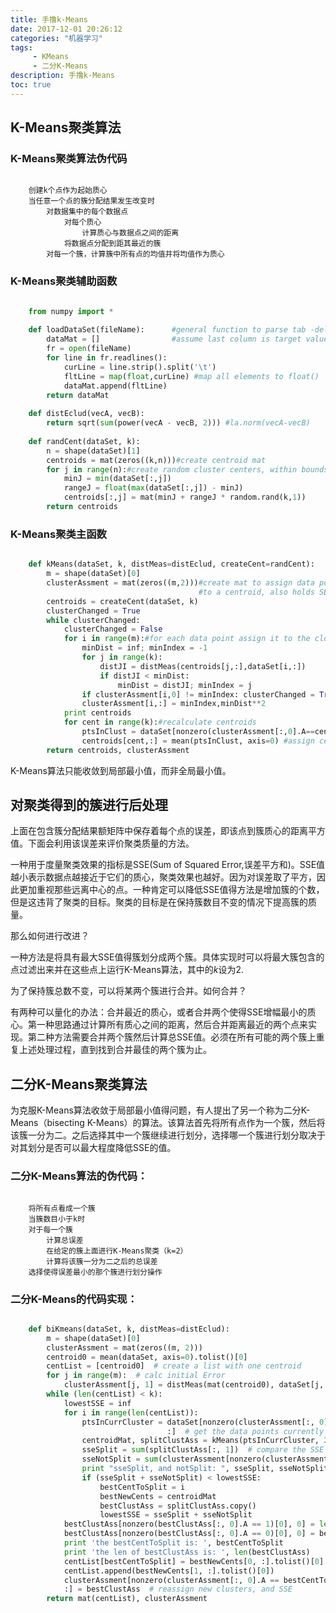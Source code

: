 ```yaml
---
title: 手撸k-Means
date: 2017-12-01 20:26:12 
categories: "机器学习" 
tags: 
     - KMeans
     - 二分K-Means
description: 手撸k-Means
toc: true
---
```

## K-Means聚类算法
### K-Means聚类算法伪代码

```

	创建k个点作为起始质心
	当任意一个点的簇分配结果发生改变时
		对数据集中的每个数据点
			对每个质心
				计算质心与数据点之间的距离
			将数据点分配到距其最近的簇
		对每一个簇，计算簇中所有点的均值并将均值作为质心
```

<!--more-->

### K-Means聚类辅助函数
``` python

	from numpy import *
	
	def loadDataSet(fileName):      #general function to parse tab -delimited floats
	    dataMat = []                #assume last column is target value
	    fr = open(fileName)
	    for line in fr.readlines():
	        curLine = line.strip().split('\t')
	        fltLine = map(float,curLine) #map all elements to float()
	        dataMat.append(fltLine)
	    return dataMat
	
	def distEclud(vecA, vecB):
	    return sqrt(sum(power(vecA - vecB, 2))) #la.norm(vecA-vecB)
	
	def randCent(dataSet, k):
	    n = shape(dataSet)[1]
	    centroids = mat(zeros((k,n)))#create centroid mat
	    for j in range(n):#create random cluster centers, within bounds of each dimension
	        minJ = min(dataSet[:,j]) 
	        rangeJ = float(max(dataSet[:,j]) - minJ)
	        centroids[:,j] = mat(minJ + rangeJ * random.rand(k,1))
	    return centroids
```

### K-Means聚类主函数
``` python

	def kMeans(dataSet, k, distMeas=distEclud, createCent=randCent):
	    m = shape(dataSet)[0]
	    clusterAssment = mat(zeros((m,2)))#create mat to assign data points 
	                                      #to a centroid, also holds SE of each point
	    centroids = createCent(dataSet, k)
	    clusterChanged = True
	    while clusterChanged:
	        clusterChanged = False
	        for i in range(m):#for each data point assign it to the closest centroid
	            minDist = inf; minIndex = -1
	            for j in range(k):
	                distJI = distMeas(centroids[j,:],dataSet[i,:])
	                if distJI < minDist:
	                    minDist = distJI; minIndex = j
	            if clusterAssment[i,0] != minIndex: clusterChanged = True
	            clusterAssment[i,:] = minIndex,minDist**2
	        print centroids
	        for cent in range(k):#recalculate centroids
	            ptsInClust = dataSet[nonzero(clusterAssment[:,0].A==cent)[0]]#get all the point in this cluster
	            centroids[cent,:] = mean(ptsInClust, axis=0) #assign centroid to mean 
	    return centroids, clusterAssment
```

K-Means算法只能收敛到局部最小值，而非全局最小值。

## 对聚类得到的簇进行后处理
上面在包含簇分配结果额矩阵中保存着每个点的误差，即该点到簇质心的距离平方值。下面会利用该误差来评价聚类质量的方法。

一种用于度量聚类效果的指标是SSE(Sum of Squared Error,误差平方和)。SSE值越小表示数据点越接近于它们的质心，聚类效果也越好。因为对误差取了平方，因此更加重视那些远离中心的点。一种肯定可以降低SSE值得方法是增加簇的个数，但是这违背了聚类的目标。聚类的目标是在保持簇数目不变的情况下提高簇的质量。

那么如何进行改进？

一种方法是将具有最大SSE值得簇划分成两个簇。具体实现时可以将最大簇包含的点过滤出来并在这些点上运行K-Means算法，其中的*k*设为2.

为了保持簇总数不变，可以将某两个簇进行合并。如何合并？

有两种可以量化的办法：合并最近的质心，或者合并两个使得SSE增幅最小的质心。第一种思路通过计算所有质心之间的距离，然后合并距离最近的两个点来实现。第二种方法需要合并两个簇然后计算总SSE值。必须在所有可能的两个簇上重复上述处理过程，直到找到合并最佳的两个簇为止。

## 二分K-Means聚类算法
为克服K-Means算法收敛于局部最小值得问题，有人提出了另一个称为二分K-Means（bisecting K-Means）的算法。该算法首先将所有点作为一个簇，然后将该簇一分为二。之后选择其中一个簇继续进行划分，选择哪一个簇进行划分取决于对其划分是否可以最大程度降低SSE的值。

### 二分K-Means算法的伪代码：

```

	将所有点看成一个簇
	当簇数目小于k时
	对于每一个簇
		计算总误差
		在给定的簇上面进行K-Means聚类（k=2）
		计算将该簇一分为二之后的总误差
	选择使得误差最小的那个簇进行划分操作
```

### 二分K-Means的代码实现：

``` python

	def biKmeans(dataSet, k, distMeas=distEclud):
	    m = shape(dataSet)[0]
	    clusterAssment = mat(zeros((m, 2)))
	    centroid0 = mean(dataSet, axis=0).tolist()[0]
	    centList = [centroid0]  # create a list with one centroid
	    for j in range(m):  # calc initial Error
	        clusterAssment[j, 1] = distMeas(mat(centroid0), dataSet[j, :]) ** 2
	    while (len(centList) < k):
	        lowestSSE = inf
	        for i in range(len(centList)):
	            ptsInCurrCluster = dataSet[nonzero(clusterAssment[:, 0].A == i)[0],
	                               :]  # get the data points currently in cluster i
	            centroidMat, splitClustAss = kMeans(ptsInCurrCluster, 2, distMeas)
	            sseSplit = sum(splitClustAss[:, 1])  # compare the SSE to the currrent minimum
	            sseNotSplit = sum(clusterAssment[nonzero(clusterAssment[:, 0].A != i)[0], 1])
	            print "sseSplit, and notSplit: ", sseSplit, sseNotSplit
	            if (sseSplit + sseNotSplit) < lowestSSE:
	                bestCentToSplit = i
	                bestNewCents = centroidMat
	                bestClustAss = splitClustAss.copy()
	                lowestSSE = sseSplit + sseNotSplit
	        bestClustAss[nonzero(bestClustAss[:, 0].A == 1)[0], 0] = len(centList)  # change 1 to 3,4, or whatever
	        bestClustAss[nonzero(bestClustAss[:, 0].A == 0)[0], 0] = bestCentToSplit
	        print 'the bestCentToSplit is: ', bestCentToSplit
	        print 'the len of bestClustAss is: ', len(bestClustAss)
	        centList[bestCentToSplit] = bestNewCents[0, :].tolist()[0]  # replace a centroid with two best centroids
	        centList.append(bestNewCents[1, :].tolist()[0])
	        clusterAssment[nonzero(clusterAssment[:, 0].A == bestCentToSplit)[0],
	        :] = bestClustAss  # reassign new clusters, and SSE
	    return mat(centList), clusterAssment
```
